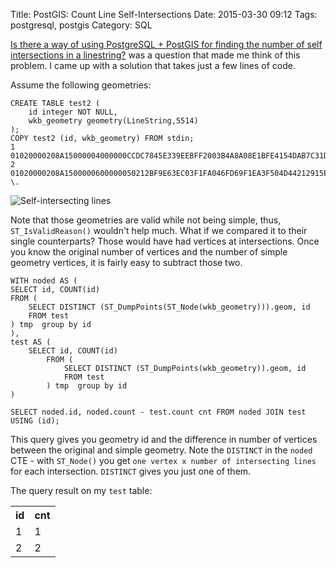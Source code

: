 Title: PostGIS: Count Line Self-Intersections
Date: 2015-03-30 09:12
Tags: postgresql, postgis
Category: SQL

[Is there a way of using PostgreSQL + PostGIS for finding the number of self intersections in a linestring?](https://gis.stackexchange.com/questions/107927/counting-self-intersections-of-linestring-using-postgis/140674#140674) was a question that made me think of this problem. I came up with a solution that takes just a few lines of code.

Assume the following geometries:

    CREATE TABLE test2 (
        id integer NOT NULL,
        wkb_geometry geometry(LineString,5514)
    );
    COPY test2 (id, wkb_geometry) FROM stdin;
    1   01020000208A15000004000000CCDC7845E339EEBFF2003B4A8A08E1BFE4154DAB7C31DCBF24C2042773E3E53F2287BA2CC591E43F604749BFE3B2E2BF2AE9770A11B8F0BF9C91435D56C0C63F
    2   01020000208A1500000600000050212BF9E63EC03F1FA046FD69F1EA3F504D44212915EA3F74A99EDF44E3F33F2CE2805DFAB1F33F805D24B1B189DC3F9834DE5938C1F53FB56F1FBF8AAFEC3F24D0C85B4666EA3FF311B0D8D75BE93F306EAA073894D23FA841B27E3404F33F
    \.

<img src="{filename}/assets/postgis-count-line-self-intersections/lines.png" title="Self-intersecting lines" class="img-responsive centered">

Note that those geometries are valid while not being simple, thus, `ST_IsValidReason()` wouldn't help much. What if we compared it to their single counterparts? Those would have had vertices at intersections. Once you know the original number of vertices and the number of simple geometry vertices, it is fairly easy to subtract those two.

    WITH noded AS (
    SELECT id, COUNT(id)
    FROM (
        SELECT DISTINCT (ST_DumpPoints(ST_Node(wkb_geometry))).geom, id
        FROM test
    ) tmp  group by id
    ),
    test AS (
        SELECT id, COUNT(id)
            FROM (
                SELECT DISTINCT (ST_DumpPoints(wkb_geometry)).geom, id
                FROM test
            ) tmp  group by id
    )

    SELECT noded.id, noded.count - test.count cnt FROM noded JOIN test USING (id);

This query gives you geometry id and the difference in number of vertices between the original and simple geometry. Note the `DISTINCT` in the `noded` CTE - with `ST_Node()` you get `one vertex x number of intersecting lines` for each intersection. `DISTINCT` gives you just one of them.

The query result on my `test` table:
<table>
    <tr>
        <th>id</th>
        <th>cnt</th>
    </tr>
    <tr>
        <td>1</td>
        <td>1</td>
    </tr>
    <tr>
        <td>2</td>
        <td>2</td>
    </tr>
</table>
